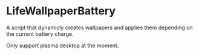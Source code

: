 # LifeWallpaperBattery

A script that dynamicly creates wallpapers and applies them depending on the current battery charge.

Only support plasma desktop at the moment.
